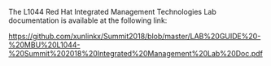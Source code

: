The L1044 Red Hat Integrated Management Technologies Lab documentation is available at the following link:

https://github.com/xunlinkx/Summit2018/blob/master/LAB%20GUIDE%20-%20MBU%20L1044-%20Summit%202018%20Integrated%20Management%20Lab%20Doc.pdf
